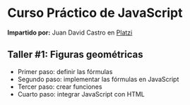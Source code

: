 # Curso Práctico de JavaScript
**Impartido por:** Juan David Castro en [Platzi](https://platzi.com/p/juandc/)

## Taller #1: Figuras geométricas
- Primer paso: definir las fórmulas
- Segundo paso: implementar las fórmulas en JavaScript
- Tercer paso: crear funciones
- Cuarto paso: integrar JavaScript con HTML